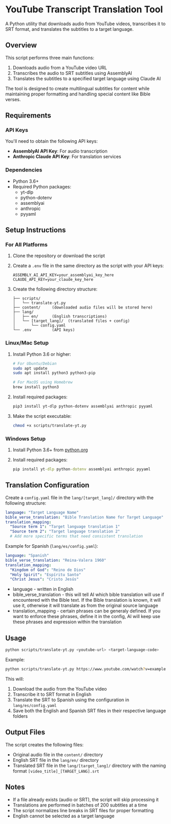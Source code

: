 # YouTube Transcript Translation Tool

A Python utility that downloads audio from YouTube videos, transcribes it to SRT format, and translates the subtitles to a target language.

## Overview

This script performs three main functions:
1. Downloads audio from a YouTube video URL
2. Transcribes the audio to SRT subtitles using AssemblyAI
3. Translates the subtitles to a specified target language using Claude AI

The tool is designed to create multilingual subtitles for content while maintaining proper formatting and handling special content like Bible verses.

## Requirements

### API Keys

You'll need to obtain the following API keys:
- **AssemblyAI API Key**: For audio transcription
- **Anthropic Claude API Key**: For translation services

### Dependencies

- Python 3.6+
- Required Python packages:
  - yt-dlp
  - python-dotenv
  - assemblyai
  - anthropic
  - pyyaml

## Setup Instructions

### For All Platforms

1. Clone the repository or download the script

2. Create a `.env` file in the same directory as the script with your API keys:
   ```
   ASSEMBLY_AI_API_KEY=your_assemblyai_key_here
   CLAUDE_API_KEY=your_claude_key_here
   ```

3. Create the following directory structure:
   ```
   ├── scripts/
   │   └── translate-yt.py
   ├── content/     (downloaded audio files will be stored here)
   ├── lang/
   │   ├── en/      (English transcriptions)
   │   └── [target_lang]/  (translated files + config)
   │       └── config.yaml
   └── .env         (API keys)
   ```

### Linux/Mac Setup

1. Install Python 3.6 or higher:
   ```bash
   # For Ubuntu/Debian
   sudo apt update
   sudo apt install python3 python3-pip
   
   # For MacOS using Homebrew
   brew install python3
   ```

2. Install required packages:
   ```bash
   pip3 install yt-dlp python-dotenv assemblyai anthropic pyyaml
   ```

3. Make the script executable:
   ```bash
   chmod +x scripts/translate-yt.py
   ```

### Windows Setup

1. Install Python 3.6+ from [python.org](https://www.python.org/downloads/windows/)

2. Install required packages:
   ```cmd
   pip install yt-dlp python-dotenv assemblyai anthropic pyyaml
   ```

## Translation Configuration

Create a `config.yaml` file in the `lang/[target_lang]/` directory with the following structure:

```yaml
language: "Target Language Name"
bible_verse_translation: "Bible Translation Name for Target Language"
translation_mapping:
  "Source term 1": "Target language translation 1"
  "Source term 2": "Target language translation 2"
  # Add more specific terms that need consistent translation
```

Example for Spanish (`lang/es/config.yaml`):
```yaml
language: "Spanish"
bible_verse_translation: "Reina-Valera 1960"
translation_mapping:
  "Kingdom of God": "Reino de Dios"
  "Holy Spirit": "Espíritu Santo"
  "Christ Jesus": "Cristo Jesús"
```

* language - written in English
* bible_verse_translation - this will tell AI which bible translation will use if encountered with the Bible text. If the Bible translation is known, it will use it, otherwise it will translate as from the original source language
* translation_mapping - certain phrases can be generaly defined. If you want to enforce these phrases, define it in the config, AI will keep use these phrases and expression within the translation

## Usage

```bash
python scripts/translate-yt.py <youtube-url> <target-language-code>
```

Example:
```bash
python scripts/translate-yt.py https://www.youtube.com/watch?v=example es
```

This will:
1. Download the audio from the YouTube video
2. Transcribe it to SRT format in English
3. Translate the SRT to Spanish using the configuration in `lang/es/config.yaml`
4. Save both the English and Spanish SRT files in their respective language folders

## Output Files

The script creates the following files:
- Original audio file in the `content/` directory
- English SRT file in the `lang/en/` directory
- Translated SRT file in the `lang/[target_lang]/` directory with the naming format `[video_title]_[TARGET_LANG].srt`

## Notes

- If a file already exists (audio or SRT), the script will skip processing it
- Translations are performed in batches of 200 subtitles at a time
- The script normalizes line breaks in SRT files for proper formatting
- English cannot be selected as a target language